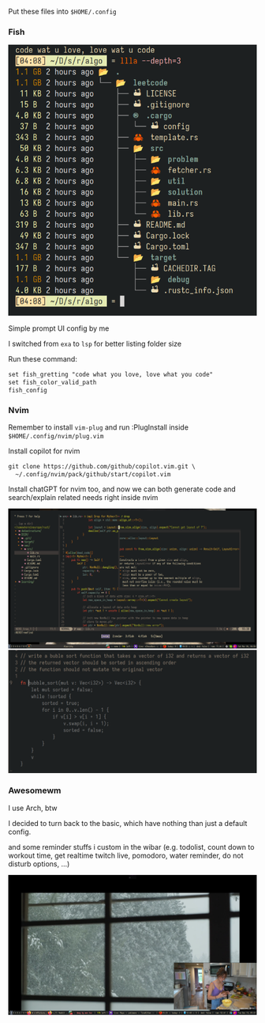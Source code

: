 Put these files into `$HOME/.config`

### Fish

![Fish shell](./.pics/fish4.png)

Simple prompt UI config by me

I switched from `exa` to `lsp` for better listing folder size

Run these command:

```
set fish_gretting "code what you love, love what you code"
set fish_color_valid_path
fish_config
```

### Nvim

Remember to install `vim-plug` and run :PlugInstall inside `$HOME/.config/nvim/plug.vim`

Install copilot for nvim

```
git clone https://github.com/github/copilot.vim.git \
  ~/.config/nvim/pack/github/start/copilot.vim
```

Install chatGPT for nvim too, and now we can both generate code and search/explain related needs right inside nvim

![Nvim terminal](./.pics/nvim2.png)
![Nvim terminal](./.pics/nvim3.png)

### Awesomewm

I use Arch, btw

I decided to turn back to the basic, which have nothing than just a default config.

and some reminder stuffs i custom in the wibar (e.g. todolist, count down to workout time, get realtime twitch live, pomodoro, water reminder, do not disturb options, ...)

![Keep it basic](./.pics/aw9.png)
